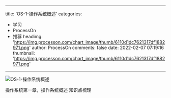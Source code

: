 
---
title: 'OS-1-操作系统概述'
categories: 
 - 学习
 - ProcessOn
 - 推荐
headimg: 'https://img.processon.com/chart_image/thumb/6110d1dc7621317df1882971.png'
author: ProcessOn
comments: false
date: 2022-02-07 07:19:16
thumbnail: 'https://img.processon.com/chart_image/thumb/6110d1dc7621317df1882971.png'
---

<div>   
<img class="thumb" alt="OS-1-操作系统概述" src="https://img.processon.com/chart_image/thumb/6110d1dc7621317df1882971.png" referrerpolicy="no-referrer">
<p>操作系统第一章，操作系统概述 知识点梳理</p>  
</div>
            